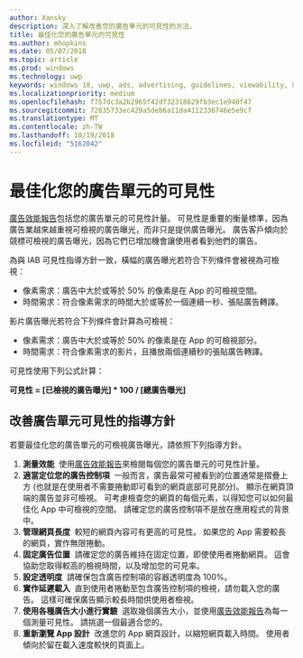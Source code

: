 ```yaml
---
author: Xansky
description: 深入了解改善您的廣告單元的可見性的方法。
title: 最佳化您的廣告單元的可見性
ms.author: mhopkins
ms.date: 05/07/2018
ms.topic: article
ms.prod: windows
ms.technology: uwp
keywords: windows 10, uwp, ads, advertising, guidelines, viewability, 廣告, 指導方針, 可見性
ms.localizationpriority: medium
ms.openlocfilehash: f757dc3a2b2965f42df32318629fb3ec1e940f47
ms.sourcegitcommit: 72835733ec429a5deb6a11da4112336746e5e9cf
ms.translationtype: MT
ms.contentlocale: zh-TW
ms.lasthandoff: 10/19/2018
ms.locfileid: "5162042"
---
```

# <a name="optimize-the-viewability-of-your-ad-units"></a>最佳化您的廣告單元的可見性

[廣告效能報告](../publish/advertising-performance-report.md)包括您的廣告單元的可見性計量。 可見性是重要的衡量標準，因為廣告業越來越重視可檢視的廣告曝光，而非只是提供廣告曝光。 廣告客戶傾向於競標可檢視的廣告曝光，因為它們已增加機會讓使用者看到他們的廣告。  

為與 IAB 可見性指導方針一致，橫幅的廣告曝光若符合下列條件會被視為可檢視：

* 像素需求：廣告中大於或等於 50% 的像素是在 App 的可檢視空間。
* 時間需求：符合像素需求的時間大於或等於一個連續一秒、張貼廣告轉譯。

影片廣告曝光若符合下列條件會計算為可檢視：

* 像素需求：廣告中大於或等於 50% 的像素是在 App 的可檢視部分。
* 時間需求：符合像素需求的影片，且播放兩個連續秒的張貼廣告轉譯。

可見性使用下列公式計算：

**可見性 = [已檢視的廣告曝光] * 100 / [總廣告曝光]**

## <a name="guidelines-to-improve-ad-unit-viewability"></a>改善廣告單元可見性的指導方針

若要最佳化您的廣告單元的可檢視廣告曝光，請依照下列指導方針。

1. **測量效能**&nbsp;&nbsp;使用[廣告效能報告](../publish/advertising-performance-report.md)來檢閱每個您的廣告單元的可見性計量。
2.  **適當定位您的廣告控制項**&nbsp;&nbsp;一般而言，廣告最常可被看到的位置通常是摺疊上方 (也就是在使用者不需要捲動即可看到的網頁底部可見部分)。 顯示在網頁頂端的廣告並非可檢視。 可考慮檢查您的網頁的每個元素，以得知您可以如何最佳化 App 中可檢視的空間。 請確定您的廣告控制項不是放在應用程式的背景中。
3.  **管理網頁長度**&nbsp;&nbsp;較短的網頁內容可有更高的可見性。 如果您的 App 需要較長的網頁，實作無限捲動。
4.  **固定廣告位置**&nbsp;&nbsp;請確定您的廣告維持在固定位置，即使使用者捲動網頁。 這會協助您取得較高的檢視時間，以及增加您的可見率。
5.  **設定透明度**&nbsp;&nbsp;請確保包含廣告控制項的容器透明度為 100%。
6.  **實作延遲載入**&nbsp;&nbsp;直到使用者捲動至包含廣告控制項的檢視，請勿載入您的廣告。 這樣可確保廣告顯示較長時間供使用者檢視。
7.  **使用各種廣告大小進行實驗**&nbsp;&nbsp;選取幾個廣告大小，並使用[廣告效能報告](../publish/advertising-performance-report.md)為每一個測量可見性。 請挑選一個最適合您的。
8.  **重新瀏覽 App 設計**&nbsp;&nbsp;改進您的 App 網頁設計，以縮短網頁載入時間。 使用者傾向於留在載入速度較快的頁面上。
